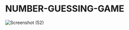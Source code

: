 # NUMBER-GUESSING-GAME
![Screenshot (52)](https://user-images.githubusercontent.com/84792579/204784178-e7787670-530b-4c26-8b22-453a8e3ae1fa.png)
